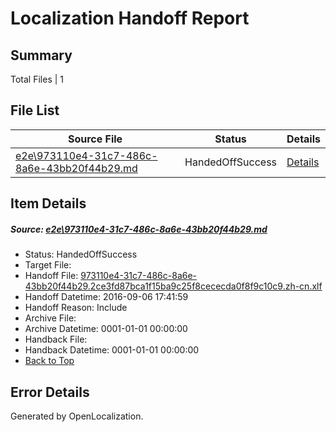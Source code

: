 # <a name='report-top'></a> Localization Handoff Report

## Summary
 Total Files | 1

## File List
 Source File | Status | Details 
 ----------- | ------ | ------- 
 [e2e\973110e4-31c7-486c-8a6e-43bb20f44b29.md](https://github.com/OpenLocalizationTestOrg/ol-test0/blob/a0f5e06889f6066e9df9b91aec5f698d327f0d1c/e2e/973110e4-31c7-486c-8a6e-43bb20f44b29.md) | HandedOffSuccess | [Details](#84652c81b837a01e191b8408e28941fca088cf221)

## Item Details
##### <a name='84652c81b837a01e191b8408e28941fca088cf221'></a> Source: [e2e\973110e4-31c7-486c-8a6e-43bb20f44b29.md](https://github.com/OpenLocalizationTestOrg/ol-test0/blob/a0f5e06889f6066e9df9b91aec5f698d327f0d1c/e2e/973110e4-31c7-486c-8a6e-43bb20f44b29.md)
* Status: HandedOffSuccess
* Target File: 
* Handoff File: [973110e4-31c7-486c-8a6e-43bb20f44b29.2ce3fd87bca1f15ba9c25f8cececda0f8f9c10c9.zh-cn.xlf](https://github.com/OpenLocalizationTestOrg/ol-test0-handoff/blob/a61bb6e194912036e6f1b797c67b7747a37078d8/ol-handoff/OpenLocalizationTestOrg/ol-test0-zhcn/ci/ht/973110e4-31c7-486c-8a6e-43bb20f44b29.2ce3fd87bca1f15ba9c25f8cececda0f8f9c10c9.zh-cn.xlf)
* Handoff Datetime: 2016-09-06 17:41:59
* Handoff Reason: Include
* Archive File: 
* Archive Datetime: 0001-01-01 00:00:00
* Handback File: 
* Handback Datetime: 0001-01-01 00:00:00
* [Back to Top](#report-top)


## Error Details

Generated by OpenLocalization.
